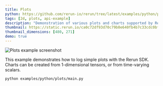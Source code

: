 ```yaml
---
title: Plots
python: https://github.com/rerun-io/rerun/tree/latest/examples/python/plots/main.py
tags: [2d, plots, api-example]
description: "Demonstration of various plots and charts supported by Rerun."
thumbnail: https://static.rerun.io/ca0c72df93d70c79b0e640fb4b7c33cdc0bfe5f4_plots_480w.png
thumbnail_dimensions: [480, 271]
demo: true
---
```


<picture>
  <source media="(max-width: 480px)" srcset="https://static.rerun.io/ca0c72df93d70c79b0e640fb4b7c33cdc0bfe5f4_plots_480w.png">
  <source media="(max-width: 768px)" srcset="https://static.rerun.io/0f491dd27f447cf85676aa633b96ac237405a90a_plots_768w.png">
  <source media="(max-width: 1024px)" srcset="https://static.rerun.io/7878cda563f709666023ec825f9f2619976931dd_plots_1024w.png">
  <source media="(max-width: 1200px)" srcset="https://static.rerun.io/a9910c443c9387793a852e50619933c1fb3c5aa6_plots_1200w.png">
  <img src="https://static.rerun.io/c5b91cf0bf2eaf91c71d6cdcd4fe312d4aeac572_plots_full.png" alt="Plots example screenshot">
</picture>

This example demonstrates how to log simple plots with the Rerun SDK. Charts can be created from 1-dimensional tensors, or from time-varying scalars.

```bash
python examples/python/plots/main.py
```
